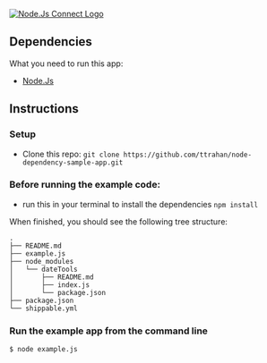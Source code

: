 [![Node.Js Connect Logo](http://www.nodejsconnect.com//sites/default/themes/drupalconnect/images/layout/logo-lo.png)](http://www.nodejsconnect.com/)

## Dependencies

What you need to run this app:

* [Node.Js](https://nodejs.org)

## Instructions

### Setup

* Clone this repo: 
`git clone https://github.com/ttrahan/node-dependency-sample-app.git`

### Before running the example code:

* run this in your terminal to install the dependencies
`npm install`

When finished, you should see the following tree structure:
```
.
├── README.md
├── example.js
├── node_modules
│   └── dateTools
│       ├── README.md
│       ├── index.js
│       └── package.json
├── package.json
└── shippable.yml
```

### Run the example app from the command line

```
$ node example.js
```


